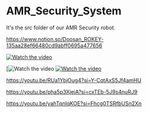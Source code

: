 # AMR_Security_System

It's the src folder of our AMR Security robot.

https://www.notion.so/Doosan_ROKEY-135aa28ef66480cd9abff0695a477656

[![Watch the video](https://img.youtube.com/vi/EBzcNnto5Q8/0.jpg)](https://www.youtube.com/watch?v=EBzcNnto5Q8)

[![Watch the video](https://www.youtube.com/watch?v=RUa1YbjOug4&ab_channel=enlight%E2%80%9C%EB%A9%94%ED%83%9C%EC%98%A4%E2%80%9D)
[![Watch the video](https://img.youtube.com/vi/O0V8NkTKurs/0.jpg)](https://www.youtube.com/watch?v=O0V8NkTKurs)

https://youtu.be/RUa1YbjOug4?si=Y-CqtAxS5Jf4amHU

https://youtu.be/pha5p3XjejA?si=cxTEb-5J9s4nuRJ9

https://youtu.be/yahTqnIqKOE?si=Fhcg0TSRfbUSn2Xn
